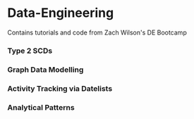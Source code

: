 # Data-Engineering
Contains tutorials and code from Zach Wilson's DE Bootcamp


### Type 2 SCDs

### Graph Data Modelling

### Activity Tracking via Datelists

### Analytical Patterns
